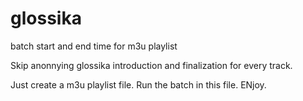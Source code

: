# glossika
batch start and end time for m3u playlist

Skip anonnying glossika introduction and finalization for every track. 

Just create a m3u playlist file. 
Run the batch in this file. 
ENjoy.
